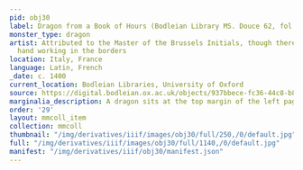 ```yaml
---
pid: obj30
label: Dragon from a Book of Hours (Bodleian Library MS. Douce 62, fol. 006v)
monster_type: dragon
artist: Attributed to the Master of the Brussels Initials, though there is an extra
  hand working in the borders
location: Italy, France
language: Latin, French
_date: c. 1400
current_location: Bodleian Libraries, University of Oxford
source: https://digital.bodleian.ox.ac.uk/objects/937bbece-fc36-44c8-b84e-3c2821c365e3/surfaces/18f7b410-be3c-419f-9ec1-6b3d31b7c8fe/
marginalia_description: A dragon sits at the top margin of the left page.
order: '29'
layout: mmcoll_item
collection: mmcoll
thumbnail: "/img/derivatives/iiif/images/obj30/full/250,/0/default.jpg"
full: "/img/derivatives/iiif/images/obj30/full/1140,/0/default.jpg"
manifest: "/img/derivatives/iiif/obj30/manifest.json"
---
```

